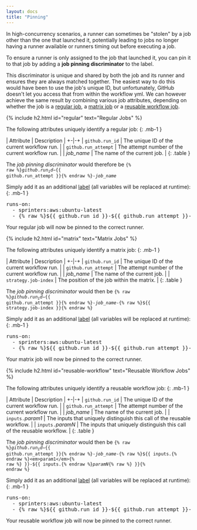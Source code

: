 ```yaml
---
layout: docs
title: "Pinning"
---
```


In high-concurrency scenarios, a runner can sometimes be "stolen" by a job other than the one that launched it,
potentially leading to jobs no longer having a runner available or runners timing out before executing a job.

To ensure a runner is only assigned to the job that launched it, you can pin it to that job by adding a **job pinning discriminator** to the label.

This discriminator is unique and shared by both the job and its runner and ensures they are always matched together.
The easiest way to do this would have been to use the job's unique ID, but unfortunately, GitHub doesn't let you access that from within the workflow yml.
We can however achieve the same result by combining various job attributes, depending on whether the job is a [regular job](#regular), a [matrix job](#matrix) or a [reusable workflow job](#reusable-workflow).

{% include h2.html id="regular" text="Regular Jobs" %}

The following attributes uniquely identify a regular job:
{: .mb-1 }

| Attribute | Description |
+-|-+
| `github.run_id` | The unique ID of the current workflow run. |
| `github.run_attempt` | The attempt number of the current workflow run. |
| _job_name_ | The name of the current job. |
{: .table }

The _job pinning discriminator_ would therefore be
<code>{% raw %}${{ github.run_id }}-${{ github.run_attempt }}{% endraw %}-<em>job_name</em></code>

Simply add it as an additional [label](/docs/label) (all variables will be replaced at runtime):
{: .mb-1 }
<div class="alert alert-info font-monospace p-0 mb-3 position-relative" role="alert">
    <pre class="mb-0 p-2 fs-7">
runs-on:
  - sprinters:aws:ubuntu-latest
  - <span class="fw-bold fst-italic text-warning">{% raw %}${{ github.run_id }}-${{ github.run_attempt }}-my-regular-job{% endraw %}</span></pre>
</div>

Your regular job will now be pinned to the correct runner.

{% include h2.html id="matrix" text="Matrix Jobs" %}

The following attributes uniquely identify a matrix job:
{: .mb-1 }

| Attribute | Description |
+-|-+
| `github.run_id` | The unique ID of the current workflow run. |
| `github.run_attempt` | The attempt number of the current workflow run. |
| _job_name_ | The name of the current job. |
| `strategy.job-index` | The position of the job within the matrix. |
{: .table }

The _job pinning discriminator_ would then be
<code>{% raw %}${{ github.run_id }}-${{ github.run_attempt }}{% endraw %}-<em>job_name</em>-{% raw %}${{ strategy.job-index }}{% endraw %}</code>

Simply add it as an additional [label](/docs/label) (all variables will be replaced at runtime):
{: .mb-1 }
<div class="alert alert-info font-monospace p-0 mb-3 position-relative" role="alert">
    <pre class="mb-0 p-2 fs-7">
runs-on:
  - sprinters:aws:ubuntu-latest
  - <span class="fw-bold fst-italic text-warning">{% raw %}${{ github.run_id }}-${{ github.run_attempt }}-my-matrix-job-${{ strategy.job-index }}{% endraw %}</span></pre>
</div>

Your matrix job will now be pinned to the correct runner.

{% include h2.html id="reusable-workflow" text="Reusable Workflow Jobs" %}

The following attributes uniquely identify a reusable workflow job:
{: .mb-1 }

| Attribute | Description |
+-|-+
| `github.run_id` | The unique ID of the current workflow run. |
| `github.run_attempt` | The attempt number of the current workflow run. |
| _job_name_ | The name of the current job. |
| `inputs.`_param1_ | The inputs that uniquely distinguish this call of the reusable workflow. |
| `inputs.`_paramN_ | The inputs that uniquely distinguish this call of the reusable workflow. |
{: .table }

The _job pinning discriminator_ would then be
<code>{% raw %}${{ github.run_id }}-${{ github.run_attempt }}{% endraw %}-<em>job_name</em>-{% raw %}${{ inputs.{% endraw %}<em>param1</em>{% raw %} }}-${{ inputs.{% endraw %}<em>paramN</em>{% raw %} }}{% endraw %}</code>

Simply add it as an additional [label](/docs/label) (all variables will be replaced at runtime):
{: .mb-1 }
<div class="alert alert-info font-monospace p-0 mb-3 position-relative" role="alert">
    <pre class="mb-0 p-2 fs-7">
runs-on:
  - sprinters:aws:ubuntu-latest
  - <span class="fw-bold fst-italic text-warning">{% raw %}${{ github.run_id }}-${{ github.run_attempt }}-my-reusable-workflow-job-${{ inputs.my-unique-param }}{% endraw %}</span></pre>
</div>

Your reusable workflow job will now be pinned to the correct runner.
